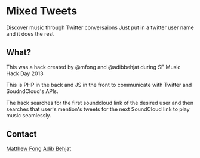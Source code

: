 # Mixed Tweets

Discover music through Twitter conversaions
Just put in a twitter user name and it does the rest

## What?

This was a hack created by @mfong and @adibbehjat
during SF Music Hack Day 2013


This is PHP in the back and JS in the front to
communicate with Twitter and SoudndCloud's APIs.

The hack searches for the first soundcloud link
of the desired user and then searches that user's
mention's tweets for the next SoundCloud link
to play music seamlessly.

## Contact

[Matthew Fong](https://twitter.com/matthewfong)
[Adib Behjat](https://twitter.com/abehjat)
